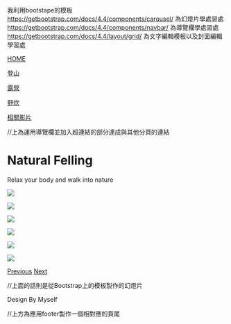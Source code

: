 我利用bootstape的模板  
https://getbootstrap.com/docs/4.4/components/carousel/ 為幻燈片學處習處 https://getbootstrap.com/docs/4.4/components/navbar/ 為導覽欄學處習處 https://getbootstrap.com/docs/4.4/layout/grid/ 為文字編輯模板以及封面編輯學習處   

    

[HOME](index.html)

[登山](登山.html)

[露營](露營.html)

[野炊](野炊.html)

[相關影片](相關影片.html)

//上為運用導覽欄並加入超連結的部分達成與其他分頁的連結

Natural Felling
===============

Relax your body and walk into nature

![](幻燈片/1.jpg)

![](幻燈片/2.jpg)

![](幻燈片/3.jpg)

![](幻燈片/4.jpg)

![](幻燈片/5.jpg)

![](幻燈片/6.jpg)

[Previous](#myCarousel) [Next](#myCarousel)

//上面的話則是從Bootstrap上的模板製作的幻燈片

Design By Myself

//上方為應用footer製作一個相對應的頁尾
